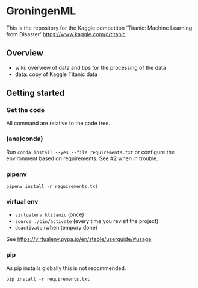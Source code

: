 # GroningenML

This is the repository for the Kaggle competiton 'Titanic: Machine Learning from Disaster'
https://www.kaggle.com/c/titanic

## Overview

- wiki: overview of data and tips for the processing of the data 
- data: copy of Kaggle Titanic data


## Getting started

### Get the code

All command are relative to the code tree.

### (ana)conda)

Run `conda install --yes --file requirements.txt` or configure the environment based on requirements. See #2 when in trouble.

### pipenv

`pipenv install -r requirements.txt` 

### virtual env

- `virtualenv ktitanic` (once)
- `source ./bin/activate` (every time you revisit the project)
- `deactivate` (when tempory done)

See https://virtualenv.pypa.io/en/stable/userguide/#usage

### pip

As pip installs globally this is not recommended.

`pip install -r requirements.txt`

